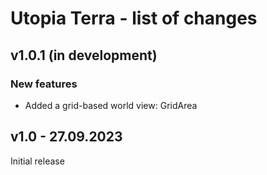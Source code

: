 # Utopia Terra - list of changes

## v1.0.1 (in development)
### New features
- Added a grid-based world view: GridArea

## v1.0 - 27.09.2023
Initial release

